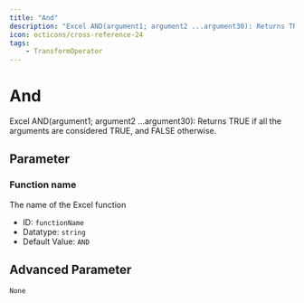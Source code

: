 ```yaml
---
title: "And"
description: "Excel AND(argument1; argument2 ...argument30): Returns TRUE if all the arguments are considered TRUE, and FALSE otherwise."
icon: octicons/cross-reference-24
tags: 
    - TransformOperator
---
```

# And
<!-- This file was generated - DO NOT CHANGE IT MANUALLY -->



Excel AND(argument1; argument2 ...argument30): Returns TRUE if all the arguments are considered TRUE, and FALSE otherwise.

## Parameter

### Function name

The name of the Excel function

- ID: `functionName`
- Datatype: `string`
- Default Value: `AND`





## Advanced Parameter

`None`